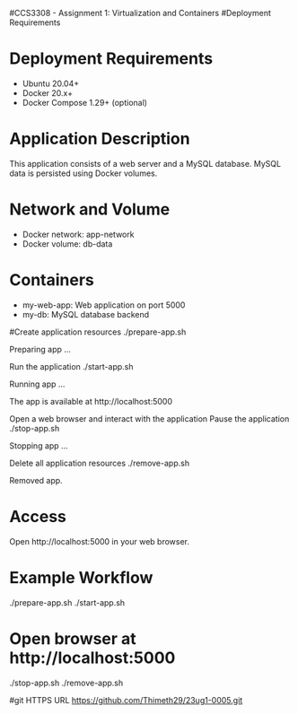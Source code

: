 #CCS3308 - Assignment 1: Virtualization and Containers
#Deployment Requirements

# Deployment Requirements
- Ubuntu 20.04+
- Docker 20.x+
- Docker Compose 1.29+ (optional)

# Application Description
This application consists of a web server and a MySQL database. MySQL data is persisted using Docker volumes.

# Network and Volume
- Docker network: app-network
- Docker volume: db-data 

# Containers
- my-web-app: Web application on port 5000
- my-db: MySQL database backend

#Create application resources
./prepare-app.sh

Preparing app ...

Run the application
./start-app.sh

Running app ...

The app is available at http://localhost:5000

Open a web browser and interact with the application
Pause the application
./stop-app.sh

Stopping app ...

Delete all application resources
./remove-app.sh

Removed app.

# Access
Open http://localhost:5000 in your web browser.

# Example Workflow
./prepare-app.sh
./start-app.sh
# Open browser at http://localhost:5000
./stop-app.sh
./remove-app.sh

#git HTTPS URL
https://github.com/Thimeth29/23ug1-0005.git

